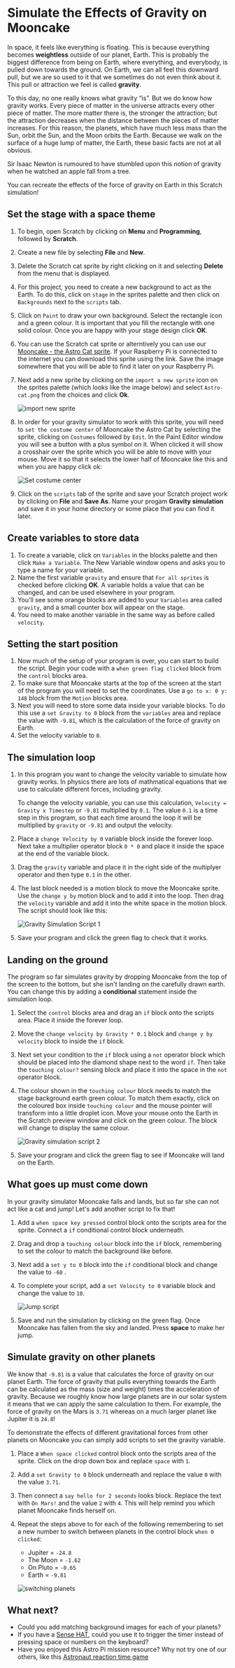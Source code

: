 # Simulate the Effects of Gravity on Mooncake 

In space, it feels like everything is floating. This is because everything becomes **weightless** outside of our planet, Earth. This is probably the biggest difference from being on Earth, where everything, and everybody, is pulled down towards the ground. On Earth, we can all feel this downward pull, but we are so used to it that we sometimes do not even think about it. This pull or attraction we feel is called **gravity**.

To this day, no one really knows what gravity “is”. But we do know how gravity works. Every piece of matter in the universe attracts every other piece of matter. The more matter there is, the stronger the attraction; but the attraction decreases when the distance between the pieces of matter increases. For this reason, the planets, which have much less mass than the Sun, orbit the Sun, and the Moon orbits the Earth. Because we walk on the surface of a huge lump of matter, the Earth, these basic facts are not at all obvious. 
	
Sir Isaac Newton is rumoured to have stumbled upon this notion of gravity when he watched an apple fall from a tree. 

You can recreate the effects of the force of gravity on Earth in this Scratch simulation!

## Set the stage with a space theme

1. To begin, open Scratch by clicking on **Menu** and **Programming**, followed by **Scratch**.
1. Create a new file by selecting **File** and **New**.
1. Delete the Scratch cat sprite by right clicking on it and selecting **Delete** from the menu that is displayed.
1. For this project, you need to create a new background to act as the Earth. To do this, click on `stage` in the sprites palette and then click on `Backgrounds` next to the `scripts` tab.
1. Click on `Paint` to draw your own background. Select the rectangle icon and a green colour. It is important that you fill the rectangle with one solid colour. Once you are happy with your stage design click **OK**. 	
1. You can use the Scratch cat sprite or alterntively you can use our [Mooncake - the Astro Cat sprite](files/Astro-cat.png). If your Raspberry Pi is connected to the internet you can download this sprite using the link. Save the image somewhere that you will be able to find it later on your Raspberry Pi.
1. Next add a new sprite by clicking on the `import a new sprite` icon on the sprites palette (which looks like the image below) and select `Astro-cat.png` from the choices and click **Ok**.

	![import new sprite](images/import-sprite-icon.png)

1. In order for your gravity simulator to work with this sprite, you will need to `set the costume center` of Mooncake the Astro Cat by selecting the sprite, clicking on `Costumes` followed by `Edit`. In the Paint Editor window you will see a button with a plus symbol on it. When clicked it will show a crosshair over the sprite which you will be able to move with your mouse. Move it so that it selects the lower half of Mooncake like this and when you are happy click ok:

	![Set costume center](images/set-costume-center.png)
	  	
1. Click on the `scripts` tab of the sprite and save your Scratch project work by clicking on **File** and **Save As**. Name your progam **Gravity simulation** and save it in your home directory or some place that you can find it later.

## Create variables to store data

1. To create a variable, click on `Variables` in the blocks palette and then click `Make a Variable`. The New Variable window opens and asks you to type a name for your variable.
1. Name the first variable `gravity` and ensure that `For all sprites` is checked before clicking **OK**.
	A variable holds a value that can be changed, and can be used elsewhere in your program. 
1. You’ll see some orange blocks are added to your `Variables` area called `gravity`, and a small counter box will appear on the stage.
1. You need to make another variable in the same way as before called `velocity`.

## Setting the start position 

1. Now much of the setup of your program is over, you can start to build the script. Begin your code with a `when green flag clicked` block from the `control` blocks area. 
1. To make sure that Mooncake starts at the top of the screen at the start of the program you will need to set the coordinates. Use a `go to x: 0 y: 148` block from the `Motion` blocks area. 
1. Next you will need to store some data inside your variable blocks. To do this use a `set Gravity to 0` block from the `variables` area and replace the value with `-9.81`, which is the calculation of the force of gravity on Earth. 
1. Set the velocity variable to `0`.

## The simulation loop

1. In this program you want to change the velocity variable to simulate how gravity works. In physics there are lots of mathmatical equations that we use to calculate different forces, including gravity. 

	To change the velocity variable, you can use this calculation, `Velocity = Gravity x Timestep` or `-9.81` multiplied by `0.1`. The value `0.1` is a time step in this program, so that each time around the loop it will be multiplied by `gravity` or `-9.81` and output the velocity. 
	
1. Place a `change Velocity by 0` variable block inside the forever loop. Next take a multiplier operator block `0 * 0` and place it inside the space at the end of the variable block. 
	
1. Drag the `gravity` variable and place it in the right side of the multiplyer operator and then type `0.1` in the other. 	
1. The last block needed is a motion block to move the Mooncake sprite. Use the `change y by` motion block and to add it into the loop. Then drag the `velocity` variable and add it into the white space in the motion block. The script should look like this:

	![Gravity Simulation Script 1](images/script1.png)

1. Save your program and click the green flag to check that it works. 

## Landing on the ground

The program so far simulates gravity by dropping Mooncake from the top of the screen to the bottom, but she isn't landing on the carefully drawn earth. You can change this by adding a **conditional** statement inside the simulation loop. 

1. Select the `control` blocks area and drag an `if` block onto the scripts area. Place it inside the forever loop.

1. Move the `change velocity by Gravity * 0.1` block and `change y by velocity` block to inside the `if` block.

1. Next set your condition to the `if` block using a `not` operator block which should be placed into the diamond shape next to the word `if`. Then take the `touching colour?` sensing block and place it into the space in the `not` operator block. 

1. The colour shown in the `touching colour` block needs to match the stage background earth green colour. To match them exactly, click on the coloured box inside `touching colour` and the mouse pointer will transform into a little droplet icon. Move your mouse onto the Earth in the Scratch preview window and click on the green colour. The block will change to display the same colour.

	![Gravity simulation script 2](images/script2.png)

1. Save your program and click the green flag to see if Mooncake will land on the Earth. 
	
## What goes up must come down

In your gravity simulator Mooncake falls and lands, but so far she can not act like a cat and jump! Let's add another script to fix that!

1. Add a `when space key pressed` control block onto the scripts area for the sprite. Connect a `if` conditional control block underneath.

1. Drag and drop a `touching colour` block into the `if` block, remembering to set the colour to match the background like before.

1. Next add a `set y to 0` block into the `if` conditional block and change the value to `-60` .

1. To complete your script, add a `set Velocity to 0` variable block and change the value to `10`.

	![Jump script](images/jump.png)

1. Save and run the simulation by clicking on the green flag. Once Mooncake has fallen from the sky and landed. Press **space** to make her jump.

## Simulate gravity on other planets

We know that `-9.81` is a value that calculates the force of gravity on our planet Earth. The force of gravity that pulls everything towards the Earth can be calculated as the mass (size and weight) times the acceleration of gravity. Because we roughly know how large planets are in our solar system it means that we can apply the same calculation to them. For example, the force of gravity on the Mars is `3.71` whereas on a much larger planet like Jupiter it is `24.8`! 

To demonstrate the effects of different gravitational forces from other planets on Mooncake you can simply add scripts to set the gravity variable. 

1. Place a `When space clicked` control block onto the scripts area of the sprite. Click on the drop down box and replace `space` with `1`.

1. Add a `set Gravity to 0` block underneath and replace the value `0` with the value `3.71`.

1. Then connect a `say hello for 2 seconds` looks block. Replace the text with `On Mars!` and the value `2` with `4`. This will help remind you which planet Mooncake finds herself on.

1. Repeat the steps above to for each of the following remembering to set a new number to switch between planets in the control block `when 0 clicked`:

	- Jupiter = `-24.8`
	- The Moon = `-1.62`
	- On Pluto = `-0.65`
	- Earth = `-9.81`

	![switching planets](images/planets-scripts.png)

## What next?

- Could you add matching background images for each of your planets?
- If you have a [Sense HAT](https://www.raspberrypi.org/products/sense-hat/), could you use it to trigger the timer instead of pressing space or numbers on the keyboard?
- Have you enjoyed this Astro Pi mission resource? Why not try one of our others, like this [Astronaut reaction time game](https://www.raspberrypi.org/learning/astronaut-reaction-times/)

